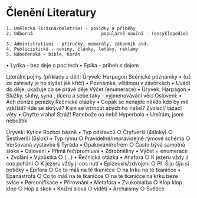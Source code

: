 # Členění Literatury
	1. Umělecká (krásná/beletrie) - povídky a přiběhy
	2. Odborná                          populárně naučná - (encyklopedie)
			
	3. Administrativní - příručky, memorály, zákonník atd.
	4. Publicistická - noviny, články, letáky, reklamy
	5. Náboženská - bible, Korán

• Lyrika - bez deje o pocitech
• Epika - pribeh s dejem


Literální pojmy (příklady z děl):
Úryvek: Harpagon
Scénické poznámky
	• (už ze zahrady je ho slyšet jak křičí)
	• Poznámka, většinou v závorkách
	• Uvádí do děje, ukažuje co se právě děje
Výčet (enumerace)
	• Úryvek: Harpagon
	• Služky, sluhy, syna , dceru a sebe taky - vyjmenovávání věcí
Oslovení:
	• Ach peníze penízky
Řečnické otázky
	• Copak se nenajde někdo kdo by mě vzkříšil? Kde se skrývá? Kam se vrhnout abych ho našel?
Zvolací/ tázací věty
	• Chyťte vraha! Stráž! Panebože na nebi!
Hyperbola
	• Umírám, jsem nebožtík



Úryvek: Kytice
Rozbor básně
	• Typ odstavců
		○ Čtyřverší (4sloky)
		○ Šestiverší (6slok)
	• Typ rýmu
		○ Pravidelné/nepravidelné rýmové schéma
		○ Veršovaná výstavba
			§ Tyráda
	• Opakování/refrém
		○ Často bývá samotná sloka
	• Oslovení
	• Přímá řeč/promluva
	• Zdrobněliny
	• Výčet = enumerace
	• Zvolání
	• Výpůstka
		○ (...)
	• Řečnická otázka
	• Anafora
		○ K jezeru vždy ji cos pohání
		○ K jezeru vždy ji cos nutí
	• Epizeuxis/zdvojení
		○ Př. Šiju šiju si botičky
	• Epifora
		○ Co to máš na té tkaničce
		○ na krku na té tkaničce
	• Epanastrofa
		○ Co to máš na té tkaničce
		○ na té tkaničce na krku beze svíce
	• Personifikace
	• Přirovnání
	• Metafora
	• Zvukomalba
		○ Klop klop klop
		○ Hop a skok
	• Knižní slova
		○ viděti
	• Archaismy
		○ Světice
		
		
	
	
